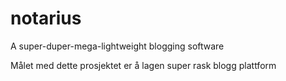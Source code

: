 # notarius
A super-duper-mega-lightweight blogging software

Målet med dette prosjektet er å lagen super rask blogg plattform
